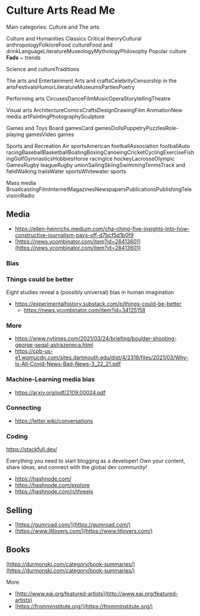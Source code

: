 # Culture Arts Read Me

Main categories: Culture and The arts

Culture and Humanities
Classics
Critical theoryCultural anthropologyFolkloreFood cultureFood and drinkLanguageLiteratureMuseologyMythologyPhilosophy
Popular culture
**Fads** ~ trends

Science and cultureTraditions

The arts and Entertainment
Arts and craftsCelebrityCensorship in the artsFestivalsHumorLiteratureMuseumsPartiesPoetry

Performing arts
CircusesDanceFilmMusicOperaStorytellingTheatre

Visual arts
ArchitectureComicsCraftsDesignDrawingFilm AnimationNew media artPaintingPhotographySculpture

Games and Toys
Board gamesCard gamesDollsPuppetryPuzzlesRole-playing gamesVideo games

Sports and Recreation
Air sportsAmerican footballAssociation footballAuto racingBaseballBasketballBoatingBoxingCanoeingCricketCyclingExerciseFishingGolfGymnasticsHobbiesHorse racingIce hockeyLacrosseOlympic GamesRugby leagueRugby unionSailingSkiingSwimmingTennisTrack and fieldWalking trailsWater sportsWhitewater sports

Mass media
BroadcastingFilmInternetMagazinesNewspapersPublicationsPublishingTelevisionRadio

## Media

* https://ellen-heinrichs.medium.com/cha-ching-five-insights-into-how-constructive-journalism-pays-off-d7bcf5d1b0f9
* [https://news.ycombinator.com/item?id=28413601](https://news.ycombinator.com/item?id=28413601)

### Bias

### Things could be better

Eight studies reveal a (possibly universal) bias in human imagination
* https://experimentalhistory.substack.com/p/things-could-be-better
  * https://news.ycombinator.com/item?id=34125158

### More

* https://www.nytimes.com/2021/03/24/briefing/boulder-shooting-george-segal-astrazeneca.html
* https://cpb-us-e1.wpmucdn.com/sites.dartmouth.edu/dist/4/2318/files/2021/03/Why-Is-All-Covid-News-Bad-News-3_22_21.pdf

### Machine-Learning media bias

* https://arxiv.org/pdf/2109.00024.pdf

### Connecting

* https://letter.wiki/conversations

### Coding

https://stackfull.dev/

Everything you need to start blogging as a developer!
Own your content, share ideas, and
connect with the global dev community!

* https://hashnode.com/
* https://hashnode.com/explore
* https://hashnode.com/n/threejs

## Selling

* [https://gumroad.com/](https://gumroad.com/)
* [https://www.litlovers.com/](https://www.litlovers.com/)

## Books

[https://durmonski.com/category/book-summaries/](https://durmonski.com/category/book-summaries/)

More

* [http://www.eai.org/featured-artists](http://www.eai.org/featured-artists)
* [https://fromminstitute.org/](https://fromminstitute.org/)
